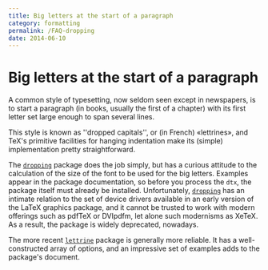 ```yaml
---
title: Big letters at the start of a paragraph
category: formatting
permalink: /FAQ-dropping
date: 2014-06-10
---
```


# Big letters at the start of a paragraph

A common style of typesetting, now seldom seen except in newspapers,
is to start a paragraph (in books, usually the first of a chapter)
with its first letter set large enough to span several lines.

This style is known as ''dropped capitals'', or (in French)
&laquo;lettrines&raquo;,
and TeX's primitive facilities for hanging indentation make its
(simple) implementation pretty straightforward.

The [`dropping`](https://ctan.org/pkg/dropping) package does the job simply, but has a curious
attitude to the calculation of the size of the font to be used for the
big letters.  Examples appear in the package documentation, so before
you process the `dtx`, the package itself must already be
installed.  Unfortunately, [`dropping`](https://ctan.org/pkg/dropping) has an intimate relation
to the set of device drivers available in an early version of the
LaTeX graphics package, and it cannot be trusted to work with
modern offerings such as pdfTeX or DVIpdfm, let
alone such modernisms as XeTeX.  As a result, the package is widely
deprecated, nowadays.

The more recent [`lettrine`](https://ctan.org/pkg/lettrine) package is generally more reliable.
It has a well-constructed array of options, and an impressive set of
examples adds to the package's document.

